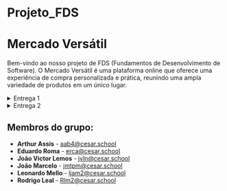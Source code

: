 # Projeto_FDS

# Mercado Versátil
Bem-vindo ao nosso projeto de FDS (Fundamentos de Desenvolvimento de Software). O Mercado Versátil é uma plataforma online que oferece uma experiência de compra personalizada e prática, reunindo uma ampla variedade de produtos em um único lugar.

<details>
  <summary>Entrega 1</summary>
  
  ### Links importantes:
  - **Jira Board**: [Acessar Jira](https://mercado-versatil.atlassian.net/jira/software/projects/KAN/boards/1)
  - **Figma Design**: [Acessar Figma](https://www.figma.com/design/JcNQ9nhOUAQD0gzqgsF4za/Mercado-Versatil?node-id=0-1&node-type=canvas&t=qSIvbsebwI2C3uqm-0)
    
  ### Print do quadro do Jira:
  ![Print do Jira](https://github.com/user-attachments/assets/a9ab4ed2-2346-4403-ade2-1794790d53df)

  ### Backlog
  ![Captura de tela 2024-09-29 124818](https://github.com/user-attachments/assets/c57325f6-476e-42e8-9c0c-c3ff73510b04)
  
<li>
    <a  href="https://youtu.be/70FmsQV7q-4"
      >Link do Screencast</a
    >
</details>

<details>
  <summary>Entrega 2</summary>
<li>
    <a  href=""
      >Link do Screencast</a
    >
</details>
  </details>

## Membros do grupo:

  - **Arthur Assis** - [aab4@cesar.school](mailto:aab4@cesar.school)
  - **Eduardo Roma** - [erca@cesar.school](mailto:erca@cesar.school)
  - **João Victor Lemos** - [jvln@cesar.school](mailto:jvln@cesar.school)
  - **João Marcelo** - [jmtpm@cesar.school](mailto:jmtpm@cesar.school)
  - **Leonardo Mello** - [ljam2@cesar.school](mailto:ljam2@cesar.school)
  - **Rodrigo Leal** - [Rlm2@cesar.school](mailto:Rlm2@cesar.school)
